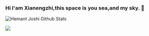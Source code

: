 ### Hi I'am Xianengzhi,this space is you sea,and my sky. 👋

<!--
**xianengzhi/xianengzhi** is a ✨ _special_ ✨ repository because its `README.md` (this file) appears on your GitHub profile.

Here are some ideas to get you started:

- 🔭 I’m currently working on ...
- 🌱 I’m currently learning ...
- 👯 I’m looking to collaborate on ...
- 🤔 I’m looking for help with ...
- 💬 Ask me about ...
- 📫 How to reach me: ...
- 😄 Pronouns: ...
- ⚡ Fun fact: ...
-->

![Hemant Joshi Github Stats](https://github-readme-stats.vercel.app/api?username=xianengzhi&show_icons=true&title_color=fff&icon_color=79ff97&&hide=["contribs"])

![](https://github-readme-stats.vercel.app/api/top-langs/?username=xianengzhi&hide=css,html&layout=compact&langs_count=8)
